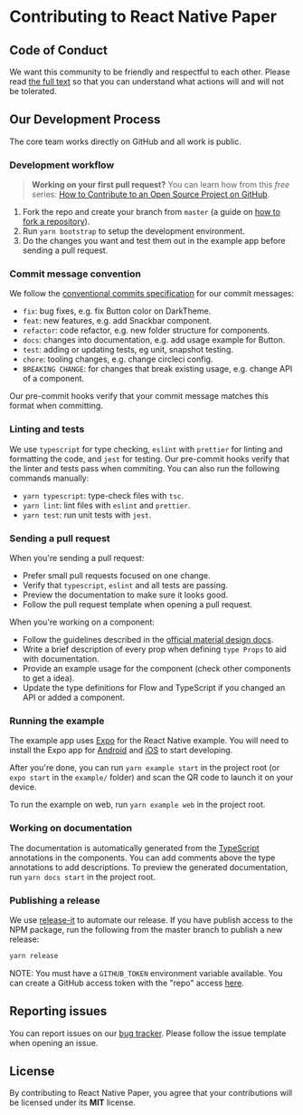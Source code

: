 # Contributing to React Native Paper

## Code of Conduct

We want this community to be friendly and respectful to each other. Please read [the full text](https://callstack.com/code-of-conduct/?utm_source=github.com&utm_medium=referral&utm_campaign=react-native-paper&utm_term=code-of-conduct) so that you can understand what actions will and will not be tolerated.

## Our Development Process

The core team works directly on GitHub and all work is public.

### Development workflow

> **Working on your first pull request?** You can learn how from this *free* series: [How to Contribute to an Open Source Project on GitHub](https://egghead.io/series/how-to-contribute-to-an-open-source-project-on-github).

1. Fork the repo and create your branch from `master` (a guide on [how to fork a repository](https://help.github.com/articles/fork-a-repo/)).
2. Run `yarn bootstrap` to setup the development environment.
3. Do the changes you want and test them out in the example app before sending a pull request.

### Commit message convention

We follow the [conventional commits specification](https://www.conventionalcommits.org/en) for our commit messages:

* `fix`: bug fixes, e.g. fix Button color on DarkTheme.
* `feat`: new features, e.g. add Snackbar component.
* `refactor`: code refactor, e.g. new folder structure for components.
* `docs`: changes into documentation, e.g. add usage example for Button.
* `test`: adding or updating tests, eg unit, snapshot testing.
* `chore`: tooling changes, e.g. change circleci config.
* `BREAKING CHANGE`: for changes that break existing usage, e.g. change API of a component.

Our pre-commit hooks verify that your commit message matches this format when committing.

### Linting and tests

We use `typescript` for type checking, `eslint` with `prettier` for linting and formatting the code, and `jest` for testing. Our pre-commit hooks verify that the linter and tests pass when commiting. You can also run the following commands manually:

* `yarn typescript`: type-check files with `tsc`.
* `yarn lint`: lint files with `eslint` and `prettier`.
* `yarn test`: run unit tests with `jest`.

### Sending a pull request

When you're sending a pull request:

* Prefer small pull requests focused on one change.
* Verify that `typescript`, `eslint` and all tests are passing.
* Preview the documentation to make sure it looks good.
* Follow the pull request template when opening a pull request.

When you're working on a component:

* Follow the guidelines described in the [official material design docs](https://material.io/guidelines/).
* Write a brief description of every prop when defining `type Props` to aid with documentation.
* Provide an example usage for the component (check other components to get a idea).
* Update the type definitions for Flow and TypeScript if you changed an API or added a component.

### Running the example

The example app uses [Expo](https://expo.io/) for the React Native example. You will need to install the Expo app for [Android](https://play.google.com/store/apps/details?id=host.exp.exponent) and [iOS](https://itunes.apple.com/app/apple-store/id982107779) to start developing.

After you're done, you can run `yarn example start` in the project root (or `expo start` in the `example/` folder) and scan the QR code to launch it on your device.

To run the example on web, run `yarn example web` in the project root.

### Working on documentation

The documentation is automatically generated from the [TypeScript](https://www.typescriptlang.org/) annotations in the components. You can add comments above the type annotations to add descriptions. To preview the generated documentation, run `yarn docs start` in the project root.

### Publishing a release

We use [release-it](https://github.com/webpro/release-it) to automate our release. If you have publish access to the NPM package, run the following from the master branch to publish a new release:

```sh
yarn release
```

NOTE: You must have a `GITHUB_TOKEN` environment variable available. You can create a GitHub access token with the "repo" access [here](https://github.com/settings/tokens).

## Reporting issues

You can report issues on our [bug tracker](https://github.com/callstack/react-native-paper/issues). Please follow the issue template when opening an issue.

## License

By contributing to React Native Paper, you agree that your contributions will be licensed under its **MIT** license.
